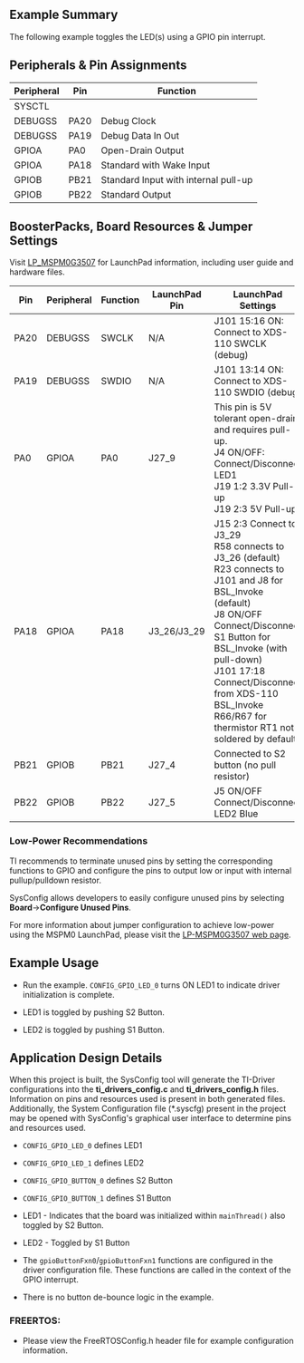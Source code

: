 ## Example Summary

The following example toggles the LED(s) using a GPIO pin interrupt.

## Peripherals & Pin Assignments

| Peripheral | Pin | Function |
| --- | --- | --- |
| SYSCTL |  |  |
| DEBUGSS | PA20 | Debug Clock |
| DEBUGSS | PA19 | Debug Data In Out |
| GPIOA | PA0 | Open-Drain Output |
| GPIOA | PA18 | Standard with Wake Input |
| GPIOB | PB21 | Standard Input with internal pull-up |
| GPIOB | PB22 | Standard Output |

## BoosterPacks, Board Resources & Jumper Settings

Visit [LP_MSPM0G3507](https://www.ti.com/tool/LP-MSPM0G3507) for LaunchPad information, including user guide and hardware files.

| Pin | Peripheral | Function | LaunchPad Pin | LaunchPad Settings |
| --- | --- | --- | --- | --- |
| PA20 | DEBUGSS | SWCLK | N/A | J101 15:16 ON: Connect to XDS-110 SWCLK (debug) |
| PA19 | DEBUGSS | SWDIO | N/A | J101 13:14 ON: Connect to XDS-110 SWDIO (debug) |
| PA0 | GPIOA | PA0 | J27_9 | This pin is 5V tolerant open-drain and requires pull-up.<br>J4 ON/OFF: Connect/Disconnect LED1<br>J19 1:2 3.3V Pull-up<br>J19 2:3 5V Pull-up |
| PA18 | GPIOA | PA18 | J3_26/J3_29 | J15 2:3 Connect to J3_29<br>R58 connects to J3_26 (default)<br>R23 connects to J101 and J8 for BSL_Invoke (default)<br>J8 ON/OFF Connect/Disconnect S1 Button for BSL_Invoke (with pull-down)<br>J101 17:18 Connect/Disconnect from XDS-110 BSL_Invoke<br>R66/R67 for thermistor RT1 not soldered by default |
| PB21 | GPIOB | PB21 | J27_4 | Connected to S2 button (no pull resistor) |
| PB22 | GPIOB | PB22 | J27_5 | J5 ON/OFF Connect/Disconnect LED2 Blue |

### Low-Power Recommendations

TI recommends to terminate unused pins by setting the corresponding functions to
GPIO and configure the pins to output low or input with internal
pullup/pulldown resistor.

SysConfig allows developers to easily configure unused pins by selecting **Board**→**Configure Unused Pins**.

For more information about jumper configuration to achieve low-power using the
MSPM0 LaunchPad, please visit the [LP-MSPM0G3507 web page](https://www.ti.com/tool/LP-MSPM0G3507).

## Example Usage

* Run the example. `CONFIG_GPIO_LED_0` turns ON LED1 to indicate driver
initialization is complete.

* LED1 is toggled by pushing S2 Button.
* LED2 is toggled by pushing S1 Button.

## Application Design Details

When this project is built, the SysConfig tool will generate the TI-Driver
configurations into the __ti_drivers_config.c__ and __ti_drivers_config.h__
files. Information on pins and resources used is present in both generated
files. Additionally, the System Configuration file (\*.syscfg) present in the
project may be opened with SysConfig's graphical user interface to determine
pins and resources used.
* `CONFIG_GPIO_LED_0` defines LED1
* `CONFIG_GPIO_LED_1` defines LED2
* `CONFIG_GPIO_BUTTON_0` defines S2 Button
* `CONFIG_GPIO_BUTTON_1` defines S1 Button
* LED1 - Indicates that the board was initialized within
`mainThread()` also toggled by S2 Button.
* LED2 - Toggled by S1 Button

* The `gpioButtonFxn0`/`gpioButtonFxn1` functions are configured in the driver configuration
file. These functions are called in the context of the GPIO interrupt.

* There is no button de-bounce logic in the example.

### FREERTOS:

* Please view the FreeRTOSConfig.h header file for example configuration information.
